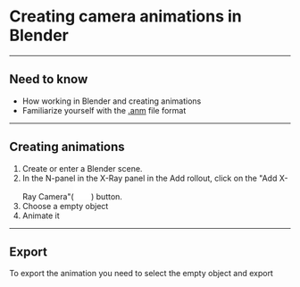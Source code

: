 # Creating camera animations in Blender

___

## Need to know

- How working in Blender and creating animations
- Familiarize yourself with the [.anm](../../reference/file-formats/animations/anm.md) file format

___

## Creating animations

1. Create or enter a Blender scene.
2. In the N-panel in the X-Ray panel in the Add rollout, click on the "Add X-Ray Camera"(![svg-icon camera-icon](../../reference/modding-tools/blender/icons/camera.svg)) button.
3. Choose a empty object
4. Animate it

___

## Export

To export the animation you need to select the empty object and export
